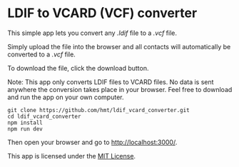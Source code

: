 # LDIF to VCARD (VCF) converter

This simple app lets you convert any *.ldif* file to a *.vcf* file.

Simply upload the file into the browser and all contacts will automatically be converted to a *.vcf* file.

To download the file, click the download button.

Note: This app only converts LDIF files to VCARD files. No data is sent anywhere the conversion takes place in your browser. Feel free to download and run the app on your own computer.

```
git clone https://github.com/hmt/ldif_vcard_converter.git
cd ldif_vcard_converter
npm install
npm run dev
```

Then open your browser and go to [http://localhost:3000/](http://localhost:3000/).

This app is licensed under the [MIT License](LICENSE).